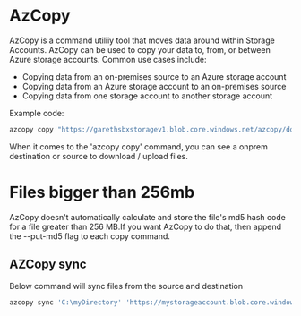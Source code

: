 # AzCopy

AzCopy is a command utiliiy tool that moves data around within Storage Accounts. AzCopy can be used to copy your data to, from, or between Azure storage accounts. Common use cases include:

* Copying data from an on-premises source to an Azure storage account
* Copying data from an Azure storage account to an on-premises source
* Copying data from one storage account to another storage account

Example code:

```bash
azcopy copy "https://garethsbxstoragev1.blob.core.windows.net/azcopy/download.png?sv=2024-11-04&ss=bfqt&srt=sco&sp=rwdlacupiytfx&se=2025-06-14T14:27:40Z&st=2025-06-14T06:27:40Z&spr=https&sig=dZO9JsX2RkXj5eNItL3HnJUKRGB%2FvnGF5gVI4ilHgQk%3D" "https://garethsbxstoragev2.blob.core.windows.net/azcopydestination?sv=2024-11-04&ss=bfqt&srt=sco&sp=rwdlacupiytfx&se=2025-06-14T14:28:33Z&st=2025-06-14T06:28:33Z&spr=https&sig=LSURm7uvrKt3OqkjkR62LBAndomdvr5%2BZETHCU7ryrg%3D"
```

When it comes to the 'azcopy copy' command, you can see a onprem destination or source to download / upload files. 

# Files bigger than 256mb

AzCopy doesn't automatically calculate and store the file's md5 hash code for a file greater than 256 MB.If you want AzCopy to do that, then append the --put-md5 flag to each copy command.


## AZCopy sync

Below command will sync files from the source and destination

```bash
azcopy sync 'C:\myDirectory' 'https://mystorageaccount.blob.core.windows.net/mycontainer' --recursive
```